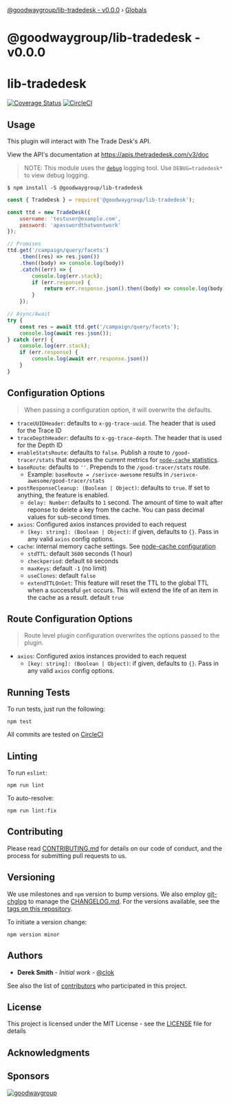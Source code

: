 [@goodwaygroup/lib-tradedesk - v0.0.0](README.md) › [Globals](globals.md)

# @goodwaygroup/lib-tradedesk - v0.0.0

# lib-tradedesk

[![Coverage Status](https://coveralls.io/repos/github/GoodwayGroup/lib-tradedesk/badge.svg?branch=master)](https://coveralls.io/github/GoodwayGroup/lib-tradedesk?branch=master) [![CircleCI](https://circleci.com/gh/GoodwayGroup/lib-tradedesk.svg?style=svg)](https://circleci.com/gh/GoodwayGroup/lib-tradedesk)

## Usage

This plugin will interact with The Trade Desk's API. 

View the API's documentation at https://apis.thetradedesk.com/v3/doc

> NOTE: This module uses the [`debug`](https://www.npmjs.com/package/debug) logging tool. Use `DEBUG=tradedesk*` to view debug logging.

```
$ npm install -S @goodwaygroup/lib-tradedesk
```

```js
const { TradeDesk } = require('@goodwaygroup/lib-tradedesk');

const ttd = new TradeDesk({
    username: 'testuser@example.com',
    password: 'apasswordthatwontwork'
});

// Promises
ttd.get('/campaign/query/facets')
    .then((res) => res.json())
    .then((body) => console.log(body))
    .catch((err) => {
        console.log(err.stack);
        if (err.response) {
            return err.response.json().then((body) => console.log(body))
        }
    });

// Async/Await
try {
    const res = await ttd.get('/campaign/query/facets');
    console.log(await res.json());
} catch (err) {
    console.log(err.stack);
    if (err.response) {
        console.log(await err.response.json())
    }
}
```

## Configuration Options

> When passing a configuration option, it will overwrite the defaults.

- `traceUUIDHeader`: defaults to `x-gg-trace-uuid`. The header that is used for the Trace ID
- `traceDepthHeader`: defaults to `x-gg-trace-depth`. The header that is used for the Depth ID
- `enableStatsRoute`: defaults to `false`. Publish a route to `/good-tracer/stats` that exposes the current metrics for [`node-cache` statistics](https://github.com/node-cache/node-cache#statistics-stats).
- `baseRoute`: defaults to `''`. Prepends to the `/good-tracer/stats` route.
    - Example: `baseRoute = /serivce-awesome` results in `/serivce-awesome/good-tracer/stats`
- `postResponseCleanup: (Boolean | Object)`: defaults to `true`. If set to anything, the feature is enabled. 
    - `delay: Number`: defaults to `1` second. The amount of time to wait after reponse to delete a key from the cache. You can pass decimal values for sub-second times.
- `axios`: Configured axios instances provided to each request
    - `[key: string]: (Boolean | Object)`: if given, defaults to `{}`. Pass in any valid `axios` config options.
- `cache`: internal memory cache settings. See [node-cache configuration](https://github.com/node-cache/node-cache#options)
    - `stdTTL`: default `3600` seconds (1 hour)
    - `checkperiod`: default `60` seconds
    - `maxKeys`: default `-1` (no limit)
    - `useClones`: default `false`
    - `extendTTLOnGet`: This feature will reset the TTL to the global TTL when a successful `get` occurs. This will extend the life of an item in the cache as a result. default `true`

## Route Configuration Options

> Route level plugin configuration overwrites the options passed to the plugin.

- `axios`: Configured axios instances provided to each request
    - `[key: string]: (Boolean | Object)`: if given, defaults to `{}`. Pass in any valid `axios` config options.

## Running Tests

To run tests, just run the following:

```
npm test
```

All commits are tested on [CircleCI](https://circleci.com/gh/GoodwayGroup/workflows/lib-tradedesk)

## Linting

To run `eslint`:

```
npm run lint
```

To auto-resolve:

```
npm run lint:fix
```

## Contributing

Please read [CONTRIBUTING.md](CONTRIBUTING.md) for details on our code of conduct, and the process for submitting pull requests to us.

## Versioning

We use milestones and `npm` version to bump versions. We also employ [git-chglog](https://github.com/git-chglog/git-chglog) to manage the [CHANGELOG.md](CHANGELOG.md). For the versions available, see the [tags on this repository](https://github.com/GoodwayGroup/lib-tradedesk/tags).

To initiate a version change:

```
npm version minor
```

## Authors

* **Derek Smith** - *Initial work* - [@clok](https://github.com/clok)

See also the list of [contributors](https://github.com/GoodwayGroup/lib-tradedesk/contributors) who participated in this project.

## License

This project is licensed under the MIT License - see the [LICENSE](LICENSE) file for details

## Acknowledgments

## Sponsors

[![goodwaygroup][goodwaygroup]](https://goodwaygroup.com)

[goodwaygroup]: https://s3.amazonaws.com/gw-crs-assets/goodwaygroup/logos/ggLogo_sm.png "Goodway Group"
